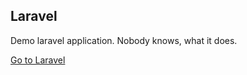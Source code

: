 ## Laravel
Demo laravel application. Nobody knows, what it does.

[Go to Laravel](http://laravel.joomla-webstranky.sk/)
